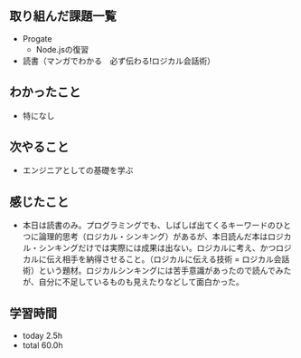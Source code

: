 ## 取り組んだ課題一覧
- Progate
  - Node.jsの復習
- 読書（マンガでわかる　必ず伝わる!ロジカル会話術）
## わかったこと
- 特になし
## 次やること
- エンジニアとしての基礎を学ぶ
## 感じたこと
- 本日は読書のみ。プログラミングでも、しばしば出てくるキーワードのひとつに論理的思考（ロジカル・シンキング）があるが、本日読んだ本はロジカル・シンキングだけでは実際には成果は出ない。ロジカルに考え、かつロジカルに伝え相手を納得させること。（ロジカルに伝える技術 = ロジカル会話術）という題材。ロジカルシンキングには苦手意識があったので読んでみたが、自分に不足しているものも見えたりなどして面白かった。
## 学習時間
- today 2.5h
- total 60.0h
